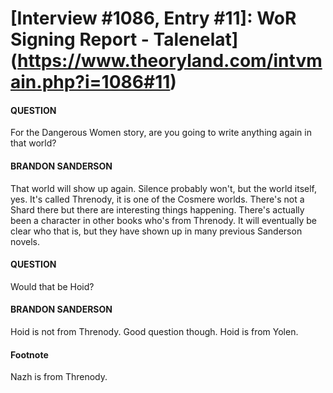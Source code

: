 # [Interview #1086, Entry #11]: WoR Signing Report - Talenelat](https://www.theoryland.com/intvmain.php?i=1086#11)

#### QUESTION

For the Dangerous Women story, are you going to write anything again in that world?

#### BRANDON SANDERSON

That world will show up again. Silence probably won't, but the world itself, yes. It's called Threnody, it is one of the Cosmere worlds. There's not a Shard there but there are interesting things happening. There's actually been a character in other books who's from Threnody. It will eventually be clear who that is, but they have shown up in many previous Sanderson novels.

#### QUESTION

Would that be Hoid?

#### BRANDON SANDERSON

Hoid is not from Threnody. Good question though. Hoid is from Yolen.

#### Footnote

Nazh is from Threnody.

